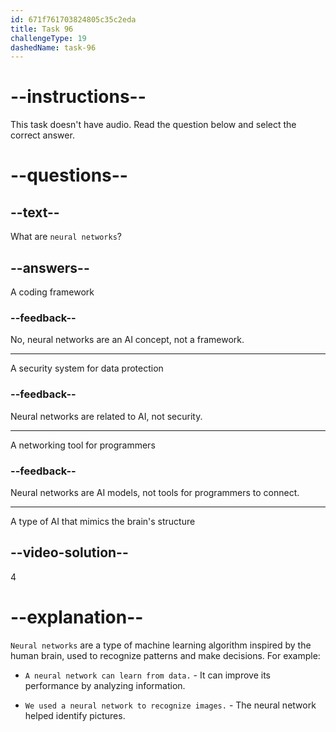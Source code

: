 ```yaml
---
id: 671f761703824805c35c2eda
title: Task 96
challengeType: 19
dashedName: task-96
---
```


# --instructions--

This task doesn't have audio. Read the question below and select the correct answer.

# --questions--

## --text--

What are `neural networks`?

## --answers--

A coding framework

### --feedback--

No, neural networks are an AI concept, not a framework.

---

A security system for data protection

### --feedback--

Neural networks are related to AI, not security.

---

A networking tool for programmers

### --feedback--

Neural networks are AI models, not tools for programmers to connect.

---

A type of AI that mimics the brain's structure

## --video-solution--

4

# --explanation--

`Neural networks` are a type of machine learning algorithm inspired by the human brain, used to recognize patterns and make decisions. For example:

- `A neural network can learn from data.` - It can improve its performance by analyzing information.

- `We used a neural network to recognize images.` - The neural network helped identify pictures.
